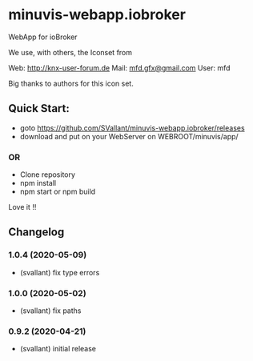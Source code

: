 # minuvis-webapp.iobroker
WebApp for ioBroker


We use, with others, the Iconset from

Web: http://knx-user-forum.de Mail: mfd.gfx@gmail.com User: mfd

Big thanks to authors for this icon set.

## Quick Start:

- goto https://github.com/SVallant/minuvis-webapp.iobroker/releases
- download and put on your WebServer on WEBROOT/minuvis/app/

### OR

- Clone repository
- npm install
- npm start or npm build

Love it !!

## Changelog
### 1.0.4 (2020-05-09)
* (svallant) fix type errors
### 1.0.0 (2020-05-02)
* (svallant) fix paths
### 0.9.2 (2020-04-21)
* (svallant) initial release


